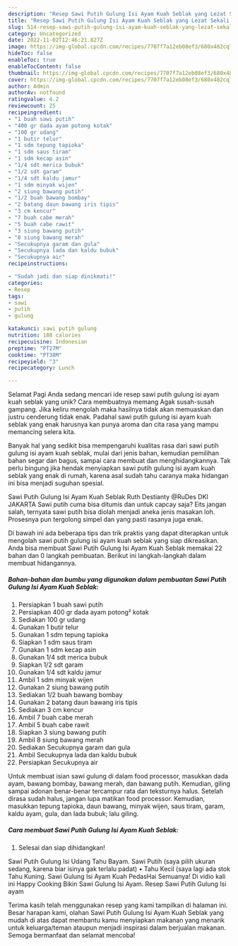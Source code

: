 ```yaml
---
description: "Resep Sawi Putih Gulung Isi Ayam Kuah Seblak yang Lezat Sekali, Lezat"
title: "Resep Sawi Putih Gulung Isi Ayam Kuah Seblak yang Lezat Sekali, Lezat"
slug: 514-resep-sawi-putih-gulung-isi-ayam-kuah-seblak-yang-lezat-sekali-lezat
category: Uncategorized
date: 2022-11-02T12:46:21.827Z
image: https://img-global.cpcdn.com/recipes/7707f7a12eb08ef3/680x482cq70/sawi-putih-gulung-isi-ayam-kuah-seblak-foto-resep-utama.jpg
hideToc: false
enableToc: true
enableTocContent: false
thumbnail: https://img-global.cpcdn.com/recipes/7707f7a12eb08ef3/680x482cq70/sawi-putih-gulung-isi-ayam-kuah-seblak-foto-resep-utama.jpg
cover: https://img-global.cpcdn.com/recipes/7707f7a12eb08ef3/680x482cq70/sawi-putih-gulung-isi-ayam-kuah-seblak-foto-resep-utama.jpg
author: Admin
authorAv: notfound
ratingvalue: 4.2
reviewcount: 25
recipeingredient:
- "1 buah sawi putih"
- "400 gr dada ayam potong kotak"
- "100 gr udang"
- "1 butir telur"
- "1 sdm tepung tapioka"
- "1 sdm saus tiram"
- "1 sdm kecap asin"
- "1/4 sdt merica bubuk"
- "1/2 sdt garam"
- "1/4 sdt kaldu jamur"
- "1 sdm minyak wijen"
- "2 siung bawang putih"
- "1/2 buah bawang bombay"
- "2 batang daun bawang iris tipis"
- "3 cm kencur"
- "7 buah cabe merah"
- "5 buah cabe rawit"
- "3 siung bawang putih"
- "8 siung bawang merah"
- "Secukupnya garam dan gula"
- "Secukupnya lada dan kaldu bubuk"
- "Secukupnya air"
recipeinstructions:

- "Sudah jadi dan siap dinikmati!"
categories:
- Resep
tags:
- sawi
- putih
- gulung

katakunci: sawi putih gulung 
nutrition: 188 calories
recipecuisine: Indonesian
preptime: "PT27M"
cooktime: "PT38M"
recipeyield: "3"
recipecategory: Lunch

---
```



Selamat Pagi Anda sedang mencari ide resep sawi putih gulung isi ayam kuah seblak yang unik? Cara membuatnya memang Agak susah-susah gampang. Jika keliru mengolah maka hasilnya tidak akan memuaskan dan justru cenderung tidak enak. Padahal sawi putih gulung isi ayam kuah seblak yang enak harusnya kan punya aroma dan cita rasa yang mampu memancing selera kita.


Banyak hal yang sedikit bisa mempengaruhi kualitas rasa dari sawi putih gulung isi ayam kuah seblak, mulai dari jenis bahan, kemudian pemilihan bahan segar dan bagus, sampai cara membuat dan menghidangkannya. Tak perlu bingung jika hendak menyiapkan sawi putih gulung isi ayam kuah seblak yang enak di rumah, karena asal sudah tahu caranya maka hidangan ini bisa menjadi suguhan spesial.

Sawi Putih Gulung Isi Ayam Kuah Seblak Ruth Destianty @RuDes DKI JAKARTA Sawi putih cuma bisa ditumis dan untuk capcay saja? Eits jangan salah, ternyata sawi putih bisa diolah menjadi aneka jenis masakan loh. Prosesnya pun tergolong simpel dan yang pasti rasanya juga enak.


Di bawah ini ada beberapa tips dan trik praktis yang dapat diterapkan untuk mengolah sawi putih gulung isi ayam kuah seblak yang siap dikreasikan. Anda bisa membuat Sawi Putih Gulung Isi Ayam Kuah Seblak memakai 22 bahan dan 0 langkah pembuatan. Berikut ini langkah-langkah dalam membuat hidangannya.

<!--inarticleads1-->

##### Bahan-bahan dan bumbu yang digunakan dalam pembuatan Sawi Putih Gulung Isi Ayam Kuah Seblak:

1. Persiapkan 1 buah sawi putih
1. Persiapkan 400 gr dada ayam potong² kotak
1. Sediakan 100 gr udang
1. Gunakan 1 butir telur
1. Gunakan 1 sdm tepung tapioka
1. Siapkan 1 sdm saus tiram
1. Gunakan 1 sdm kecap asin
1. Gunakan 1/4 sdt merica bubuk
1. Siapkan 1/2 sdt garam
1. Gunakan 1/4 sdt kaldu jamur
1. Ambil 1 sdm minyak wijen
1. Gunakan 2 siung bawang putih
1. Sediakan 1/2 buah bawang bombay
1. Gunakan 2 batang daun bawang iris tipis
1. Sediakan 3 cm kencur
1. Ambil 7 buah cabe merah
1. Ambil 5 buah cabe rawit
1. Siapkan 3 siung bawang putih
1. Ambil 8 siung bawang merah
1. Sediakan Secukupnya garam dan gula
1. Ambil Secukupnya lada dan kaldu bubuk
1. Persiapkan Secukupnya air


Untuk membuat isian sawi gulung di dalam food processor, masukkan dada ayam, bawang bombay, bawang merah, dan bawang putih. Kemudian, giling sampai adonan benar-benar tercampur rata dan teksturnya halus. Setelah dirasa sudah halus, jangan lupa matikan food processor. Kemudian, masukkan tepung tapioka, daun bawang, minyak wijen, saus tiram, garam, kaldu ayam, gula, dan lada bubuk; lalu giling. 

<!--inarticleads2-->

##### Cara membuat Sawi Putih Gulung Isi Ayam Kuah Seblak:


1. Selesai dan siap dihidangkan!

Sawi Putih Gulung Isi Udang Tahu Bayam. Sawi Putih (saya pilih ukuran sedang, karena biar isinya gak terlalu padat) • Tahu Kecil (saya lagi ada stok Tahu Kuning. Sawi Gulung Isi Ayam Kuah PedasHai Semuanya! Di vidio kali ini Happy Cooking Bikin Sawi Gulung Isi Ayam. Resep Sawi Putih Gulung Isi ayam 

Terima kasih telah menggunakan resep yang kami tampilkan di halaman ini. Besar harapan kami, olahan Sawi Putih Gulung Isi Ayam Kuah Seblak yang mudah di atas dapat membantu kamu menyiapkan makanan yang menarik untuk keluarga/teman ataupun menjadi inspirasi dalam berjualan makanan. Semoga bermanfaat dan selamat mencoba!

